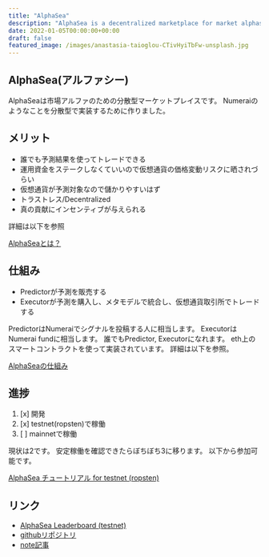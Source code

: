 ```yaml
---
title: "AlphaSea"
description: "AlphaSea is a decentralized marketplace for market alphas."
date: 2022-01-05T00:00:00+00:00
draft: false
featured_image: /images/anastasia-taioglou-CTivHyiTbFw-unsplash.jpg
---
```


## AlphaSea(アルファシー)

AlphaSeaは市場アルファのための分散型マーケットプレイスです。
Numeraiのようなことを分散型で実装するために作りました。

## メリット

- 誰でも予測結果を使ってトレードできる
- 運用資金をステークしなくていいので仮想通貨の価格変動リスクに晒されづらい
- 仮想通貨が予測対象なので儲かりやすいはず
- トラストレス/Decentralized
- 真の貢献にインセンティブが与えられる

詳細は以下を参照

[AlphaSeaとは？](/introduction)

## 仕組み

- Predictorが予測を販売する
- Executorが予測を購入し、メタモデルで統合し、仮想通貨取引所でトレードする

PredictorはNumeraiでシグナルを投稿する人に相当します。
ExecutorはNumerai fundに相当します。
誰でもPredictor, Executorになれます。
eth上のスマートコントラクトを使って実装されています。
詳細は以下を参照。

[AlphaSeaの仕組み](/how-it-works)

## 進捗

1. [x] 開発
2. [x] testnet(ropsten)で稼働
3. [ ] mainnetで稼働

現状は2です。
安定稼働を確認できたらぼちぼち3に移ります。
以下から参加可能です。

[AlphaSea チュートリアル for testnet (ropsten)](/tutorial-testnet)

## リンク

- [AlphaSea Leaderboard (testnet)](https://alphasea-app-ropsten.netlify.app/)
- [githubリポジトリ](https://github.com/alphasea-dapp)
- [note記事](https://note.com/hashtag/alphasea)



